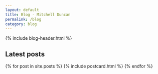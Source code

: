 ```yaml
---
layout: default
title: Blog - Mitchell Duncan
permalink: /blog
category: blog
---
```

<div class="container blog">
  {% include blog-header.html %}
  <section class="section latest-posts">
    <h2>Latest posts</h2>
    <div class="posts-container">
      {% for post in site.posts %}
        {% include postcard.html %}        
      {% endfor %}
    </div>
  </section>
</div>